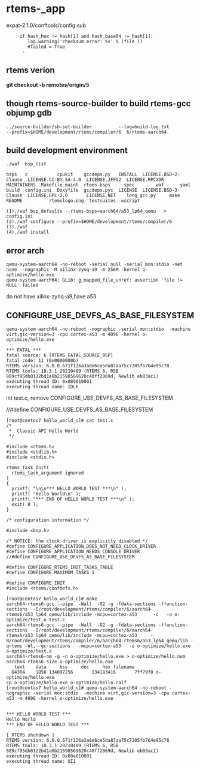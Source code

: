 # rtems-_app
expat-2.1.0/conftools/config.sub

        ·if hash_hex != hash[1] and hash_base64 != hash[1]:
            log.warning('checksum error: %s' % (file_))
            #failed = True
          ·

## rtems verion

**git checkout -b  remotes/origin/5**

## though rtems-source-builder to build rtems-gcc objump gdb

```
../source-builder/sb-set-builder          --log=build-log.txt          --prefix=$HOME/development/rtems/compiler/6  6/rtems-aarch64
```

## build development environment

	./waf  bsp_list
```
bsps   c           cpukit    gccdeps.py   INSTALL  LICENSE.BSD-2-Clause  LICENSE.CC-BY-SA-4.0  LICENSE.JFFS2  LICENSE.RPCXDR  MAINTAINERS  Makefile.maint  rtems-bsps     spec        waf      yaml
build  config.ini  Doxyfile  gccdeps.pyc  LICENSE  LICENSE.BSD-3-Clause  LICENSE.GPL-2.0       LICENSE.NET    long_gcc.py     make         README          rtemslogo.png  testsuites  wscript
```

```
(1)./waf bsp_defaults --rtems-bsps=aarch64/a53_lp64_qemu   > config.ini
(2)./waf configure --prefix=$HOME/development/rtems/compiler/6
(3)./waf 
(4)./waf install
```

##   error arch
```
qemu-system-aarch64 -no-reboot -serial null -serial mon:stdio -net none  -nographic -M xilinx-zynq-a9 -m 256M -kernel o-optimize/hello.exe
qemu-system-aarch64: GLib: g_mapped_file_unref: assertion 'file != NULL' failed
```

do not have xilinx-zynq-a9,have a53

##  CONFIGURE_USE_DEVFS_AS_BASE_FILESYSTEM
```
qemu-system-aarch64 -no-reboot -nographic -serial mon:stdio  -machine virt,gic-version=3 -cpu cortex-a53 -m 4096 -kernel o-optimize/hello.exe 

*** FATAL ***
fatal source: 6 (RTEMS_FATAL_SOURCE_BSP)
fatal code: 11 (0x0000000b)
RTEMS version: 6.0.0.671f126a3a8e6ce5da87aa75c7205fb764e95c78
RTEMS tools: 10.3.1 20210409 (RTEMS 6, RSB 889cf95db0122bd1a6b21598569620c40ff2069d, Newlib eb03ac1)
executing thread ID: 0x089010001
executing thread name: IDLE
```

int test.c, remove  CONFIGURE_USE_DEVFS_AS_BASE_FILESYSTEM

//#define CONFIGURE_USE_DEVFS_AS_BASE_FILESYSTEM


```
[root@centos7 hello_world_c]# cat test.c
/*
 *  Classic API Hello World
 */

#include <rtems.h>
#include <stdlib.h>
#include <stdio.h>

rtems_task Init(
  rtems_task_argument ignored
)
{
  printf( "\n\n*** HELLO WORLD TEST ***\n" );
  printf( "Hello World\n" );
  printf( "*** END OF HELLO WORLD TEST ***\n" );
  exit( 0 );
}

/* configuration information */

#include <bsp.h>

/* NOTICE: the clock driver is explicitly disabled */
#define CONFIGURE_APPLICATION_DOES_NOT_NEED_CLOCK_DRIVER
#define CONFIGURE_APPLICATION_NEEDS_CONSOLE_DRIVER
//#define CONFIGURE_USE_DEVFS_AS_BASE_FILESYSTEM

#define CONFIGURE_RTEMS_INIT_TASKS_TABLE
#define CONFIGURE_MAXIMUM_TASKS 1

#define CONFIGURE_INIT
#include <rtems/confdefs.h>
```


```
[root@centos7 hello_world_c]# make
aarch64-rtems6-gcc --pipe  -Wall  -O2 -g -fdata-sections -ffunction-sections  -I/root/development/rtems/compiler/6/aarch64-rtems6/a53_lp64_qemu/lib/include -mcpu=cortex-a53      -c   -o o-optimize/test.o test.c
aarch64-rtems6-gcc --pipe  -Wall  -O2 -g -fdata-sections -ffunction-sections  -I/root/development/rtems/compiler/6/aarch64-rtems6/a53_lp64_qemu/lib/include -mcpu=cortex-a53     -B/root/development/rtems/compiler/6/aarch64-rtems6/a53_lp64_qemu/lib -qrtems -Wl,--gc-sections   -mcpu=cortex-a53   -o o-optimize/hello.exe  o-optimize/test.o       
aarch64-rtems6-nm -g -n o-optimize/hello.exe > o-optimize/hello.num
aarch64-rtems6-size o-optimize/hello.exe
   text    data     bss     dec     hex filename
  84304    1856 134097256       134183416       7ff79f8 o-optimize/hello.exe
cp o-optimize/hello.exe o-optimize/hello.ralf
[root@centos7 hello_world_c]# qemu-system-aarch64 -no-reboot -nographic -serial mon:stdio  -machine virt,gic-version=3 -cpu cortex-a53 -m 4096 -kernel o-optimize/hello.exe 


*** HELLO WORLD TEST ***
Hello World
*** END OF HELLO WORLD TEST ***

[ RTEMS shutdown ]
RTEMS version: 6.0.0.671f126a3a8e6ce5da87aa75c7205fb764e95c78
RTEMS tools: 10.3.1 20210409 (RTEMS 6, RSB 889cf95db0122bd1a6b21598569620c40ff2069d, Newlib eb03ac1)
executing thread ID: 0x08a010001
executing thread name: UI1 
```
